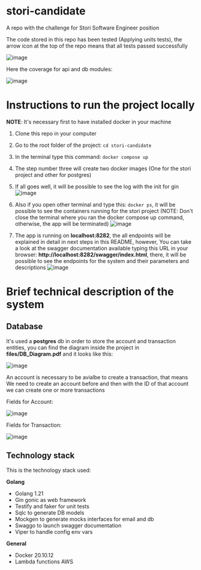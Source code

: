 # stori-candidate
A repo with the challenge for Stori Software Engineer position

The code stored in this repo has been tested (Applying units tests), the arrow icon at the top of the repo means that all tests passed successfully

![image](https://github.com/g-ton/stori-candidate/assets/13384146/da246972-96e1-4855-9fc2-ab8d6143891e)

Here the coverage for api and db modules:

![image](https://github.com/g-ton/stori-candidate/assets/13384146/77fec644-42f1-4a37-8c81-dd51f6d0c966)

# Instructions to run the project locally


**NOTE**: It's necessary first to have installed docker in your machine

 1. Clone this repo in your computer
 2. Go to the root folder of the project: `cd stori-candidate`
 3. In the terminal type this command: `docker compose up`
 4. The step number three will create two docker images (One for the stori project and other for postgres)
 5. If all goes well, it will be possible to see the log with the init for gin
    ![image](https://github.com/g-ton/stori-candidate/assets/13384146/482b5cc9-e0c8-43ed-8fe5-9c5a4978e7cc)

 7. Also if you open other terminal and type this: `docker ps`, it will be possible to see the containers running for the stori project (NOTE: Don't close the terminal where you ran the docker compose up command, otherwise, the app will be terminated)
    ![image](https://github.com/g-ton/stori-candidate/assets/13384146/915c678f-a5e6-48fa-9dc6-f3dca2eb88e4)

 8. The app is running on **localhost:8282**, the all endpoints will be explained in detail in next steps in this README, however, You can take a look at the swagger documentation available typing this URL in your browser: **http://localhost:8282/swagger/index.html**, there, it will be possible to see the endpoints for the system and their parameters and descriptions
    ![image](https://github.com/g-ton/stori-candidate/assets/13384146/c346be48-f27f-4b52-a46a-a8dd81215086)



# Brief technical description of the system

## Database
It's used a **postgres** db in order to store the account and transaction entities, you can find the diagram inside the project in **files/DB_Diagram.pdf** and it looks like this:

![image](https://github.com/g-ton/stori-candidate/assets/13384146/26c3d637-dcdd-4f0a-a995-40c03f8f3ad1)

An account is necessary to be avialbe to create a transaction, that means We need to create an account before and then with the ID of that account we can create one or more transactions

Fields for Account:

![image](https://github.com/g-ton/stori-candidate/assets/13384146/10327c68-67d8-4c24-bebe-c5a2ee365b29)


Fields for Transaction:

![image](https://github.com/g-ton/stori-candidate/assets/13384146/5c78ee8c-52a8-4413-9ae7-6bc58ed2af0b)

## Technology stack

This is the technology stack used:

**Golang**

 - Golang 1.21
 - Gin gonic as web framework
 - Testify and faker for unit tests
 - Sqlc to generate DB models
 - Mockgen to generate mocks interfaces for email and db
 - Swaggo to launch swagger documentation
 - Viper to handle config env vars
 
 **General**
 
 - Docker 20.10.12
 - Lambda functions AWS







